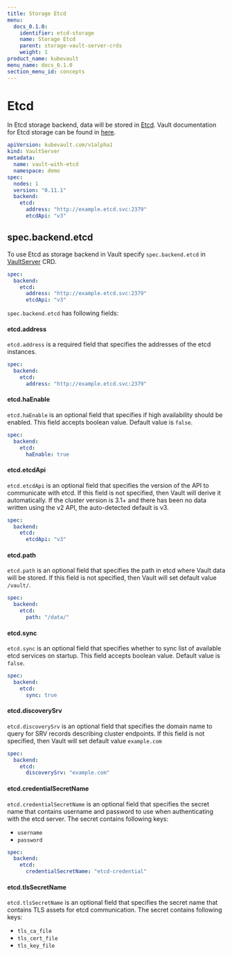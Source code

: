 ```yaml
---
title: Storage Etcd
menu:
  docs_0.1.0:
    identifier: etcd-storage
    name: Storage Etcd
    parent: storage-vault-server-crds
    weight: 1
product_name: kubevault
menu_name: docs_0.1.0
section_menu_id: concepts
---
```

# Etcd

In Etcd storage backend, data will be stored in [Etcd](https://coreos.com/etcd/). Vault documentation for Etcd storage can be found in [here](https://www.vaultproject.io/docs/configuration/storage/etcd.html).

```yaml
apiVersion: kubevault.com/v1alpha1
kind: VaultServer
metadata:
  name: vault-with-etcd
  namespace: demo
spec:
  nodes: 1
  version: "0.11.1"
  backend:
    etcd:
      address: "http://example.etcd.svc:2379"
      etcdApi: "v3"
```

## spec.backend.etcd

To use Etcd as storage backend in Vault specify `spec.backend.etcd` in [VaultServer](/docs/concepts/vault-server-crds/vaultserver.md) CRD.

```yaml
spec:
  backend:
    etcd:
      address: "http://example.etcd.svc:2379"
      etcdApi: "v3"
``` 

`spec.backend.etcd` has following fields:

#### etcd.address

`etcd.address` is a required field that specifies the addresses of the etcd instances.

```yaml
spec:
  backend:
    etcd:
      address: "http://example.etcd.svc:2379"
```
#### etcd.haEnable

`etcd.haEnable` is an optional field that specifies if high availability should be enabled. This field accepts boolean value. Default value is `false`.

```yaml
spec:
  backend:
    etcd:
      haEnable: true
```

#### etcd.etcdApi

`etcd.etcdApi` is an optional field that specifies the version of the API to communicate with etcd. If this field is not specified, then Vault will derive it automatically. If the cluster version is 3.1+ and there has been no data written using the v2 API, the auto-detected default is v3. 

```yaml
spec:
  backend:
    etcd:
      etcdApi: "v3"
```

#### etcd.path

`etcd.path` is an optional field that specifies the path in etcd where Vault data will be stored. If this field is not specified, then Vault will set default value `/vault/`.

```yaml
spec:
  backend:
    etcd:
      path: "/data/"
```

#### etcd.sync

`etcd.sync` is an optional field that specifies whether to sync list of available etcd services on startup. This field accepts boolean value. Default value is `false`.

```yaml
spec:
  backend:
    etcd:
      sync: true
```

#### etcd.discoverySrv

`etcd.discoverySrv` is an optional field that specifies the domain name to query for SRV records describing cluster endpoints. If this field is not specified, then Vault will set default value `example.com`

```yaml
spec:
  backend:
    etcd:
      discoverySrv: "example.com"
```

#### etcd.credentialSecretName

`etcd.credentialSecretName` is an optional field that specifies the secret name that contains username and password to use when authenticating with the etcd server. The secret contains following keys: 
  - `username`
  - `password`

```yaml
spec:
  backend:
    etcd:
      credentialSecretName: "etcd-credential"
```

#### etcd.tlsSecretName

`etcd.tlsSecretName` is an optional field that specifies the secret name that contains TLS assets for etcd communication. The secret contains following keys:
  - `tls_ca_file`
  - `tls_cert_file`
  - `tls_key_file`
